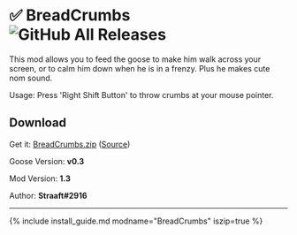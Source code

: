 # ✅ BreadCrumbs ![GitHub All Releases](https://img.shields.io/github/downloads/euandeas/GooseMod_BreadCrumbs/total?logo=github)

This mod allows you to feed the goose to make him walk across your screen, or to calm him down when he is in a frenzy. Plus he makes cute nom sound.

Usage: Press 'Right Shift Button' to throw crumbs at your mouse pointer.

## Download

Get it: [BreadCrumbs.zip](https://github.com/euandeas/GooseMod_BreadCrumbs/releases/tag/1.3)
([Source](https://github.com/euandeas/GooseMod_BreadCrumbs))

Goose Version: **v0.3**

Mod Version: **1.3**

Author: **Straaft#2916**

---

{% include install_guide.md modname="BreadCrumbs" iszip=true %}
